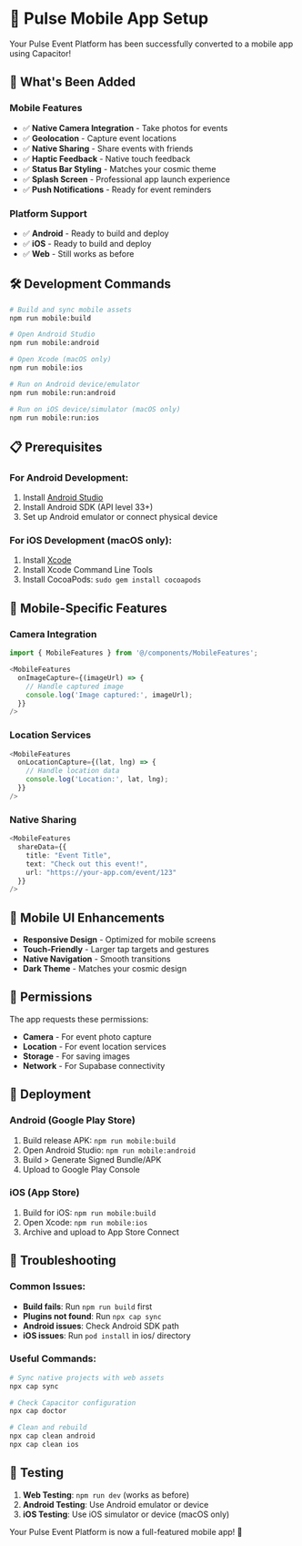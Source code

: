 # 📱 Pulse Mobile App Setup

Your Pulse Event Platform has been successfully converted to a mobile app using Capacitor!

## 🚀 What's Been Added

### **Mobile Features**
- ✅ **Native Camera Integration** - Take photos for events
- ✅ **Geolocation** - Capture event locations
- ✅ **Native Sharing** - Share events with friends
- ✅ **Haptic Feedback** - Native touch feedback
- ✅ **Status Bar Styling** - Matches your cosmic theme
- ✅ **Splash Screen** - Professional app launch experience
- ✅ **Push Notifications** - Ready for event reminders

### **Platform Support**
- ✅ **Android** - Ready to build and deploy
- ✅ **iOS** - Ready to build and deploy
- ✅ **Web** - Still works as before

## 🛠️ Development Commands

```bash
# Build and sync mobile assets
npm run mobile:build

# Open Android Studio
npm run mobile:android

# Open Xcode (macOS only)
npm run mobile:ios

# Run on Android device/emulator
npm run mobile:run:android

# Run on iOS device/simulator (macOS only)
npm run mobile:run:ios
```

## 📋 Prerequisites

### **For Android Development:**
1. Install [Android Studio](https://developer.android.com/studio)
2. Install Android SDK (API level 33+)
3. Set up Android emulator or connect physical device

### **For iOS Development (macOS only):**
1. Install [Xcode](https://developer.apple.com/xcode/)
2. Install Xcode Command Line Tools
3. Install CocoaPods: `sudo gem install cocoapods`

## 🔧 Mobile-Specific Features

### **Camera Integration**
```typescript
import { MobileFeatures } from '@/components/MobileFeatures';

<MobileFeatures
  onImageCapture={(imageUrl) => {
    // Handle captured image
    console.log('Image captured:', imageUrl);
  }}
/>
```

### **Location Services**
```typescript
<MobileFeatures
  onLocationCapture={(lat, lng) => {
    // Handle location data
    console.log('Location:', lat, lng);
  }}
/>
```

### **Native Sharing**
```typescript
<MobileFeatures
  shareData={{
    title: "Event Title",
    text: "Check out this event!",
    url: "https://your-app.com/event/123"
  }}
/>
```

## 🎨 Mobile UI Enhancements

- **Responsive Design** - Optimized for mobile screens
- **Touch-Friendly** - Larger tap targets and gestures
- **Native Navigation** - Smooth transitions
- **Dark Theme** - Matches your cosmic design

## 🔐 Permissions

The app requests these permissions:
- **Camera** - For event photo capture
- **Location** - For event location services
- **Storage** - For saving images
- **Network** - For Supabase connectivity

## 🚀 Deployment

### **Android (Google Play Store)**
1. Build release APK: `npm run mobile:build`
2. Open Android Studio: `npm run mobile:android`
3. Build > Generate Signed Bundle/APK
4. Upload to Google Play Console

### **iOS (App Store)**
1. Build for iOS: `npm run mobile:build`
2. Open Xcode: `npm run mobile:ios`
3. Archive and upload to App Store Connect

## 🐛 Troubleshooting

### **Common Issues:**
- **Build fails**: Run `npm run build` first
- **Plugins not found**: Run `npx cap sync`
- **Android issues**: Check Android SDK path
- **iOS issues**: Run `pod install` in ios/ directory

### **Useful Commands:**
```bash
# Sync native projects with web assets
npx cap sync

# Check Capacitor configuration
npx cap doctor

# Clean and rebuild
npx cap clean android
npx cap clean ios
```

## 📱 Testing

1. **Web Testing**: `npm run dev` (works as before)
2. **Android Testing**: Use Android emulator or device
3. **iOS Testing**: Use iOS simulator or device (macOS only)

Your Pulse Event Platform is now a full-featured mobile app! 🎉
